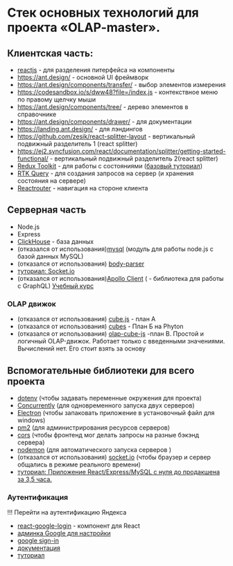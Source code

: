 # Cтек основных технологий для проекта «OLAP-master».

## Клиентская часть:

- [reactjs](https://reactjs.org/) - для разделения питерфейса на компоненты
- https://ant.design/ - основной UI фреймворк
- https://ant.design/components/transfer/ - выбор элементов измерения
- https://codesandbox.io/s/dww48?file=/index.js - контекствное меню по правому щелчку мыши
- https://ant.design/components/tree/ - дерево элементов в справочнике
- https://ant.design/components/drawer/ - для документации
- https://landing.ant.design/ - для лэндингов
- https://github.com/zesik/react-splitter-layout - вертикальный подвижный разделитель 1 (react splitter)
- https://ej2.syncfusion.com/react/documentation/splitter/getting-started-functional/ - вертикальный подвижный разделитель 2(react splitter)
- [Redux Toolkit](https://redux-toolkit.js.org/) - для работы с состояниями ([базовый туториал](https://youtu.be/_j4k73zoy5Y))
- [RTK Query](https://redux-toolkit.js.org/rtk-query/overview) - для создания запросов на сервер (и хранения состояния на сервере)
- [Reactrouter](https://reactrouter.com/) - навигация на стороне клиента

## Серверная часть

- Node.js
- Express
- [ClickHouse](https://clickhouse.com/) - база данных
- (отказался от использования)[mysql](https://www.npmjs.com/package/mysql) (модуль для работы node.js с базой данных MySQL)
- (отказался от использования) [body-parser](https://expressjs.com/en/resources/middleware/body-parser.html)
- [туториал: Socket.io](https://www.youtube.com/watch?v=M9js5vt15-A)
- (отказался от использования)[Apollo Client](https://github.com/apollographql/apollo-client) ( - библиотека для работы с GraphQL) [Учебный курс](https://odyssey.apollographql.com/)

### OLAP движок

- (отказался от использования) [cube.js](https://cube.dev/) - план А
- (отказался от использования) [cubes](http://cubes.databrewery.org/) - План Б на Phyton
- (отказался от использования) [olap-cube-js](https://github.com/feonit/olap-cube-js) -план В. Простой и логичный OLAP-движок. Работает только с введенными значениями. Вычислений нет. Его стоит взять за основу

## Вспомогательные библиотеки для всего проекта

- [dotenv](https://github.com/motdotla/dotenv) (чтобы задавать переменные окружения для проекта)
- [Concurrently](https://www.npmjs.com/package/concurrently) (для одновременного запуска двух серверов)
- [Electron](https://www.electronjs.org/) (чтобы запаковать приложение в установочный файл для windows)
- [pm2](https://pm2.keymetrics.io/) (для администрирования ресурсов серверов)
- [cors](https://www.npmjs.com/package/cors) (чтобы фронтенд мог делать запросы на разные бэкэнд сервера)
- [nodemon](https://www.npmjs.com/package/nodemon) (для автоматического запуска серверов )
- (отказался от использования) [socket.io](https://socket.io/) (чтобы браузер и сервер общались в режиме реального времени)
- [туториал: Приложение React/Express/MySQL с нуля до продакшена за 3,5 часа.](https://www.youtube.com/watch?v=UH6aO8ZcTMs)

### Аутентификация

!!! Перейти на аутентификацию Яндекса

- [react-google-login](https://github.com/anthonyjgrove/react-google-login) - компонент для React
- [админка Google для настройки ](https://console.developers.google.com/apis/credentials?project=olap-master)
- [google sign-in](https://developers.google.com/identity)
- [документация](https://developers.google.com/identity/gsi/web/guides/overview?hl=en)
- [туториал](https://www.youtube.com/watch?v=75aTZq-qoZk)
